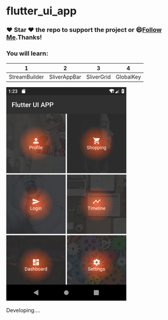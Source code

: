 # flutter_ui_app

### :heart: Star :heart: the repo to support the project or :smile:[Follow Me](https://github.com/nb312).Thanks!

### You will learn: 
1 | 2 | 3 | 4 
--- | --- | --- | ---
StreamBuilder | SliverAppBar| SliverGrid | GlobalKey 


<img src="./doc/home_page.png" width="320"/>

Developing....

